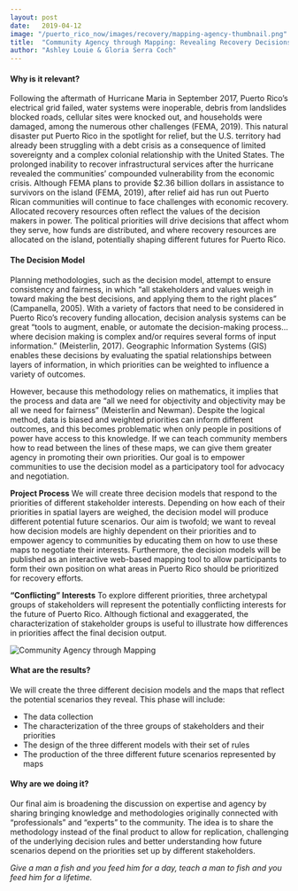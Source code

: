 ```yaml
---
layout: post
date:   2019-04-12
image: "/puerto_rico_now/images/recovery/mapping-agency-thumbnail.png"
title:  "Community Agency through Mapping: Revealing Recovery Decisions in Puerto Rico"
author: "Ashley Louie & Gloria Serra Coch"
---
```

#### **Why is it relevant?**
Following the aftermath of Hurricane Maria in September 2017, Puerto Rico’s electrical grid failed, water systems were inoperable, debris from landslides blocked roads, cellular sites were knocked out, and households were damaged, among the numerous other challenges (FEMA, 2019). This natural disaster put Puerto Rico in the spotlight for relief, but the U.S. territory had already been struggling with a debt crisis as a consequence of limited sovereignty and a complex colonial relationship with the United States. The prolonged inability to recover infrastructural services after the hurricane revealed the communities’ compounded vulnerability from the economic crisis. Although FEMA plans to provide $2.36 billion dollars in assistance to survivors on the island (FEMA, 2019), after relief aid has run out Puerto Rican communities will continue to face challenges with economic recovery. Allocated recovery resources often reflect the values of the decision makers in power. The political priorities will drive decisions that affect whom they serve, how funds are distributed, and where recovery resources are allocated on the island, potentially shaping different futures for Puerto Rico.

#### **The Decision Model**
Planning methodologies, such as the decision model, attempt to ensure consistency and fairness, in which “all stakeholders and values weigh in toward making the best decisions, and applying them to the right places” (Campanella, 2005). With a variety of factors that need to be considered in Puerto Rico’s recovery funding allocation, decision analysis systems can be great “tools to augment, enable, or automate the decision-making process... where decision making is complex and/or requires several forms of input information.” (Meisterlin, 2017). Geographic Information Systems (GIS) enables these decisions by evaluating the spatial relationships between layers of information, in which priorities can be weighted to influence a variety of outcomes. 

However, because this methodology relies on mathematics, it implies that the process and data are “all we need for objectivity and objectivity may be all we need for fairness” (Meisterlin and Newman). Despite the logical method, data is biased and weighted priorities can inform different outcomes, and this becomes problematic when only people in positions of power have access to this knowledge. If we can teach community members how to read between the lines of these maps, we can give them greater agency in promoting their own priorities. Our goal is to empower communities to use the decision model as a participatory tool for advocacy and negotiation. 

**Project Process**
We will create three decision models that respond to the priorities of different stakeholder interests. Depending on how each of their priorities in spatial layers are weighed, the decision model will produce different potential future scenarios. Our aim is twofold; we want to reveal how decision models are highly dependent on their priorities and to empower agency to communities by educating them on how to use these maps to negotiate their interests. Furthermore, the decision models will be published as an interactive web-based mapping tool to allow participants to form their own position on what areas in Puerto Rico should be prioritized for recovery efforts.

**“Conflicting” Interests**
To explore different priorities, three archetypal groups of stakeholders will represent the potentially conflicting interests for the future of Puerto Rico. Although fictional and exaggerated, the characterization of stakeholder groups is useful to illustrate how differences in priorities affect the final decision output.

![Community Agency through Mapping](/puerto_rico_now/images/recovery/mapping-agency-diagram.png)

#### **What are the results?**
We will create the three different decision models and the maps that reflect the potential scenarios they reveal. This phase will include:
- The data collection
- The characterization of the three groups of stakeholders and their priorities
- The design of the three different models with their set of rules
- The production of the three different future scenarios represented by maps

#### **Why are we doing it?**
Our final aim is broadening the discussion on expertise and agency by sharing bringing knowledge and methodologies originally connected with “professionals” and “experts” to the community. The idea is to share the methodology instead of the final product to allow for replication, challenging of the underlying decision rules and better understanding how future scenarios depend on the priorities set up by different stakeholders.

*Give a man a fish and you feed him for a day, teach a man to fish and you feed him for a lifetime.*
